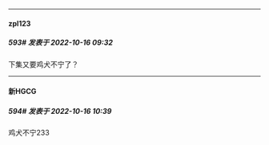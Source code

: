 

*****

####  zpl123  
##### 593#       发表于 2022-10-16 09:32

下集又要鸡犬不宁了？



*****

####  新HGCG  
##### 594#       发表于 2022-10-16 10:39

鸡犬不宁233

